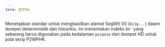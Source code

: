 ```yaml
---
term: BIP84
---
```


Menetapkan standar untuk menghasilkan alamat SegWit V0 (`bc1q...`) dalam dompet deterministik dan hierarkis. Ini menentukan indeks `84'` yang sekarang harus digunakan pada kedalaman `purpose` dari dompet HD untuk pola skrip P2WPHK.